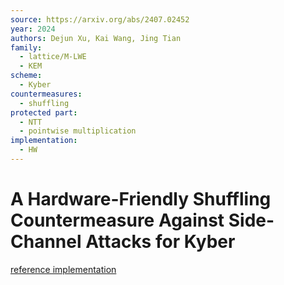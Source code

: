 ```yaml
---
source: https://arxiv.org/abs/2407.02452
year: 2024
authors: Dejun Xu, Kai Wang, Jing Tian
family:
  - lattice/M-LWE
  - KEM
scheme:
  - Kyber
countermeasures:
  - shuffling
protected part:
  - NTT
  - pointwise multiplication
implementation:
  - HW
---
```

# A Hardware-Friendly Shuffling Countermeasure Against Side-Channel Attacks for Kyber

[reference implementation](https://tches.iacr.org/index.php/TCHES/article/view/8797)

